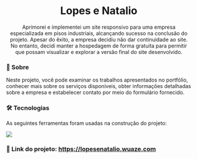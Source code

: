 <h1 align="center">Lopes e Natalio</h1>

<p align="center">Aprimorei e implementei um site responsivo para uma empresa especializada em pisos industriais, alcançando sucesso na conclusão do projeto. Apesar do êxito, a empresa decidiu não dar continuidade ao site. No entanto, decidi manter a hospedagem de forma gratuita para permitir que possam visualizar e explorar a versão final do site desenvolvido.</p>

### 📌 Sobre

Neste projeto, você pode examinar os trabalhos apresentados no portfólio, conhecer mais sobre os serviços disponíveis, obter informações detalhadas sobre a empresa e estabelecer contato por meio do formulário fornecido.

### 🛠 Tecnologias

As seguintes ferramentas foram usadas na construção do projeto:

<p align="left">
  <a href="https://skillicons.dev">
    <img src="https://skillicons.dev/icons?i=html,css,js,php,sass,jquery" />
  </a>
</p>


### 🔗 Link do projeto: https://lopesenatalio.wuaze.com
